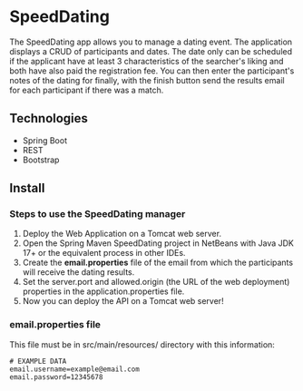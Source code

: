 # SpeedDating
The SpeedDating app allows you to manage a dating event. The application displays a CRUD of participants and dates. The date only can be scheduled if the applicant have at least 3 characteristics of the searcher's liking and both have also paid the registration fee. You can then enter the participant's notes of the dating for finally, with the finish button send the results email for each participant if there was a match.
## Technologies
- Spring Boot
- REST
- Bootstrap
## Install
### Steps to use the SpeedDating manager
1. Deploy the Web Application on a Tomcat web server.
2. Open the Spring Maven SpeedDating project in NetBeans with Java JDK 17+ or the equivalent process in other IDEs.  
2. Create the **email.properties** file of the email from which the participants will receive the dating results.
3. Set the server.port and allowed.origin (the URL of the web deployment) properties in the application.properties file.
4. Now you can deploy the API on a Tomcat web server!
### email.properties file
This file must be in src/main/resources/ directory with this information:
    
    # EXAMPLE DATA
    email.username=example@email.com
    email.password=12345678  
